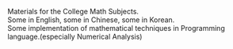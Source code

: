 Materials for the College Math Subjects.  
Some in English, some in Chinese, some in Korean.  
Some implementation of mathematical techniques in Programming language.(especially Numerical Analysis)

